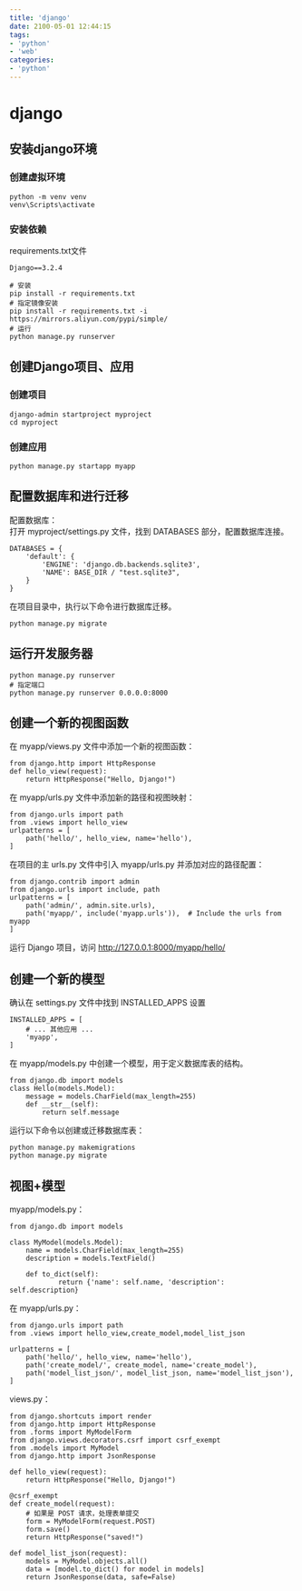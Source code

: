 ```yaml
---
title: 'django'
date: 2100-05-01 12:44:15
tags:
- 'python'
- 'web'
categories:
- 'python'
---
```


# django

## 安装django环境
### 创建虚拟环境
```
python -m venv venv
venv\Scripts\activate
```
### 安装依赖
requirements.txt文件
```
Django==3.2.4
```
```
# 安装
pip install -r requirements.txt
# 指定镜像安装
pip install -r requirements.txt -i https://mirrors.aliyun.com/pypi/simple/
# 运行
python manage.py runserver
```

## 创建Django项目、应用
### 创建项目
```
django-admin startproject myproject
cd myproject
```
### 创建应用
```
python manage.py startapp myapp
```

## 配置数据库和进行迁移
配置数据库：  
打开 myproject/settings.py 文件，找到 DATABASES 部分，配置数据库连接。 
```
DATABASES = {
    'default': {
        'ENGINE': 'django.db.backends.sqlite3',
        'NAME': BASE_DIR / "test.sqlite3",
    }
}
``` 
在项目目录中，执行以下命令进行数据库迁移。
```
python manage.py migrate
``` 

## 运行开发服务器
```
python manage.py runserver
# 指定端口
python manage.py runserver 0.0.0.0:8000
``` 

## 创建一个新的视图函数
在 myapp/views.py 文件中添加一个新的视图函数：
```
from django.http import HttpResponse
def hello_view(request):
    return HttpResponse("Hello, Django!")
``` 
在 myapp/urls.py 文件中添加新的路径和视图映射：
```
from django.urls import path
from .views import hello_view
urlpatterns = [
    path('hello/', hello_view, name='hello'),
]
``` 
在项目的主 urls.py 文件中引入 myapp/urls.py 并添加对应的路径配置：
```
from django.contrib import admin
from django.urls import include, path
urlpatterns = [
    path('admin/', admin.site.urls),
    path('myapp/', include('myapp.urls')),  # Include the urls from myapp
]
``` 
运行 Django 项目，访问 http://127.0.0.1:8000/myapp/hello/

## 创建一个新的模型
确认在 settings.py 文件中找到 INSTALLED_APPS 设置
```
INSTALLED_APPS = [
    # ... 其他应用 ...
    'myapp',
]
``` 
在 myapp/models.py 中创建一个模型，用于定义数据库表的结构。
```
from django.db import models
class Hello(models.Model):
    message = models.CharField(max_length=255)
    def __str__(self):
        return self.message
``` 
运行以下命令以创建或迁移数据库表：
```
python manage.py makemigrations
python manage.py migrate
```
## 视图+模型
myapp/models.py：
```
from django.db import models

class MyModel(models.Model):
    name = models.CharField(max_length=255)
    description = models.TextField()

    def to_dict(self):
            return {'name': self.name, 'description': self.description}
``` 
在 myapp/urls.py：
```
from django.urls import path
from .views import hello_view,create_model,model_list_json

urlpatterns = [
    path('hello/', hello_view, name='hello'),
    path('create_model/', create_model, name='create_model'),
    path('model_list_json/', model_list_json, name='model_list_json'),
]
``` 
views.py：
```
from django.shortcuts import render
from django.http import HttpResponse
from .forms import MyModelForm
from django.views.decorators.csrf import csrf_exempt
from .models import MyModel
from django.http import JsonResponse

def hello_view(request):
    return HttpResponse("Hello, Django!")

@csrf_exempt
def create_model(request):
    # 如果是 POST 请求，处理表单提交
    form = MyModelForm(request.POST)
    form.save()    
    return HttpResponse("saved!")

def model_list_json(request):
    models = MyModel.objects.all()
    data = [model.to_dict() for model in models]
    return JsonResponse(data, safe=False) 
```